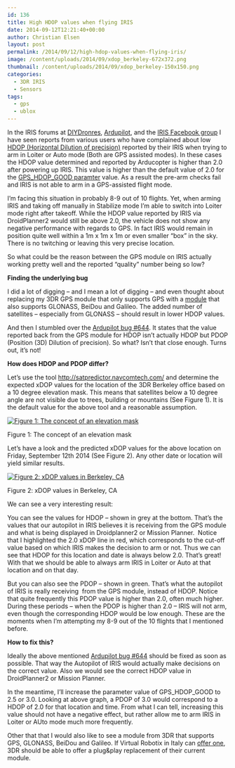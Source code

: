 ```yaml
---
id: 136
title: High HDOP values when flying IRIS
date: 2014-09-12T12:21:40+00:00
author: Christian Elsen
layout: post
permalink: /2014/09/12/high-hdop-values-when-flying-iris/
image: /content/uploads/2014/09/xdop_berkeley-672x372.png
thumbnail: /content/uploads/2014/09/xdop_berkeley-150x150.png
categories:
  - 3DR IRIS
  - Sensors
tags:
  - gps
  - ublox
---
```

In the IRIS forums at <a href="http://diydrones.com/group/iris" target="_blank">DIYDronres</a>, <a href="http://ardupilot.org/?f=48" target="_blank">Ardupilot</a>, and the <a href="https://www.facebook.com/groups/635611993176188/" target="_blank">IRIS Facebook group</a> I have seen reports from various users who have complained about low <a href="https://en.wikipedia.org/wiki/Dilution_of_precision_(GPS)" target="_blank">HDOP (Horizontal Dilution of precision)</a> reported by their IRIS when trying to arm in Loiter or Auto mode (Both are GPS assisted modes). In these cases the HDOP value determined and reported by Arducopter is higher than 2.0 after powering up IRIS. This value is higher than the default value of 2.0 for the <a href="http://ardupilot.org/copter/docs/parameters.html#GPS-Hdop-Good-(ArduCopter-GPS_HDOP_GOOD)%20" target="_blank">GPS_HDOP_GOOD paramter</a> value. As a result the pre-arm checks fail and IRIS is not able to arm in a GPS-assisted flight mode.

I&#8217;m facing this situation in probably 8-9 out of 10 flights. Yet, when arming IRIS and taking off manually in Stabilize mode I&#8217;m able to switch into Loiter mode right after takeoff. While the HDOP value reported by IRIS via DroidPlanner2 would still be above 2.0, the vehicle does not show any negative performance with regards to GPS. In fact IRIS would remain in position quite well within a 1m x 1m x 1m or even smaller &#8220;box&#8221; in the sky. There is no twitching or leaving this very precise location.

So what could be the reason between the GPS module on IRIS actually working pretty well and the reported &#8220;quality&#8221; number being so low?

**Finding the underlying bug**

I did a lot of digging – and I mean a lot of digging – and even thought about replacing my 3DR GPS module that only supports GPS with a <a href="http://www.virtualrobotix.it/index.php/it-IT/shop-virtualrobotix?error=404" target="_blank">module</a> that also supports GLONASS, BeiDou and Galileo. The added number of satellites &#8211; especially from GLONASS &#8211; should result in lower HDOP values.

And then I stumbled over the <a href="https://github.com/ArduPilot/ardupilot/pull/644" target="_blank">Ardupilot bug #644</a>. It states that the value reported back from the GPS module for HDOP isn’t actually HDOP but PDOP (Position (3D) Dilution of precision). So what? Isn’t that close enough. Turns out, it’s not!

**How does HDOP and PDOP differ?**

Let’s use the tool http://satpredictor.navcomtech.com/ and determine the expected xDOP values for the location of the 3DR Berkeley office based on a 10 degree elevation mask. This means that satellites below a 10 degree angle are not visible due to trees, building or mountains (See Figure 1). It is the default value for the above tool and a reasonable assumption.

<div id="attachment_137" style="width: 310px" class="wp-caption aligncenter">
  <a href="/content/uploads/2014/09/elevation_mask.png"><img class="size-medium wp-image-137" src="/content/uploads/2014/09/elevation_mask.png?w=300" alt="Figure 1: The concept of an elevation mask" width="300" height="239" srcset="/content/uploads/2014/09/elevation_mask.png 458w, /content/uploads/2014/09/elevation_mask-300x239.png 300w" sizes="(max-width: 300px) 100vw, 300px" /></a>

  <p class="wp-caption-text">
    Figure 1: The concept of an elevation mask
  </p>
</div>

Let&#8217;s have a look and the predicted xDOP values for the above location on Friday, September 12th 2014 (See Figure 2). Any other date or location will yield similar results.

<div id="attachment_138" style="width: 310px" class="wp-caption aligncenter">
  <a href="/content/uploads/2014/09/xdop_berkeley.png"><img class="size-medium wp-image-138" src="/content/uploads/2014/09/xdop_berkeley.png?w=300" alt="Figure 2: xDOP values in Berkeley, CA" width="300" height="167" srcset="/content/uploads/2014/09/xdop_berkeley.png 1906w, /content/uploads/2014/09/xdop_berkeley-300x167.png 300w, /content/uploads/2014/09/xdop_berkeley-1024x570.png 1024w, /content/uploads/2014/09/xdop_berkeley-672x372.png 672w, /content/uploads/2014/09/xdop_berkeley-1038x576.png 1038w" sizes="(max-width: 300px) 100vw, 300px" /></a>

  <p class="wp-caption-text">
    Figure 2: xDOP values in Berkeley, CA
  </p>
</div>

We can see a very interesting result:

You can see the values for HDOP &#8211; shown in grey at the bottom. That’s the values that our autopilot in IRIS believes it is receiving from the GPS module and what is being displayed in Droidplanner2 or Mission Planner.  Notice that I highlighted the 2.0 xDOP line in red, which corresponds to the cut-off value based on which IRIS makes the decision to arm or not. Thus we can see that HDOP for this location and date is always below 2.0. That&#8217;s great! With that we should be able to always arm IRIS in Loiter or Auto at that location and on that day.

But you can also see the PDOP &#8211; shown in green. That’s what the autopilot of IRIS is really receiving  from the GPS module, instead of HDOP. Notice that quite frequently this PDOP value is higher than 2.0, often much higher. During these periods &#8211; when the PDOP is higher than 2.0 &#8211; IRIS will not arm, even though the corresponding HDOP would be low enough. These are the moments when I&#8217;m attempting my 8-9 out of the 10 flights that I mentioned before.

**How to fix this?**

Ideally the above mentioned <a href="https://github.com/ArduPilot/ardupilot/pull/644" target="_blank">Ardupilot bug #644</a> should be fixed as soon as possible. That way the Autopilot of IRIS would actually make decisions on the correct value. Also we would see the correct HDOP value in DroidPlanner2 or Mission Planner.

In the meantime, I’ll increase the parameter value of GPS\_HDOP\_GOOD to 2.5 or 3.0. Looking at above graph, a PDOP of 3.0 would correspond to a HDOP of 2.0 for that location and time. From what I can tell, increasing this value should not have a negative effect, but rather allow me to arm IRIS in Loiter or AUto mode much more frequently.

Other that that I would also like to see a module from 3DR that supports GPS, GLONASS, BeiDou and Galileo. If Virtual Robotix in Italy can <a href="http://www.virtualrobotix.it/index.php/it-IT/shop-virtualrobotix?error=404" target="_blank">offer one</a>, 3DR should be able to offer a plug&play replacement of their current module.

